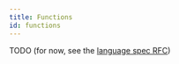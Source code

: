 ```yaml
---
title: Functions
id: functions
---
```


TODO (for now, see the [language spec RFC](../../../contributing_versioned_docs/version-latest/999-rfcs/2023-06-12-language-spec.md))
